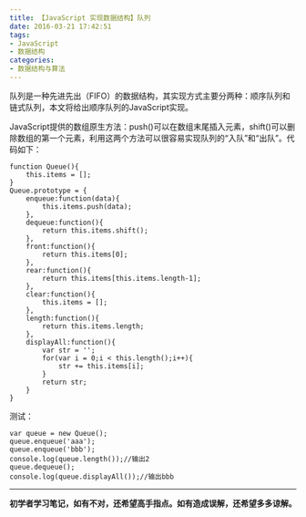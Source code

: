 ```yaml
---
title: 【JavaScript 实现数据结构】队列
date: 2016-03-21 17:42:51
tags:
- JavaScript
- 数据结构
categories:
- 数据结构与算法
---
```

队列是一种先进先出（FIFO）的数据结构，其实现方式主要分两种：顺序队列和链式队列，本文将给出顺序队列的JavaScript实现。

JavaScript提供的数组原生方法：push()可以在数组末尾插入元素，shift()可以删除数组的第一个元素，利用这两个方法可以很容易实现队列的“入队”和“出队”。代码如下：
```
function Queue(){
    this.items = [];
}
Queue.prototype = {
    enqueue:function(data){
        this.items.push(data);
    },
    dequeue:function(){
        return this.items.shift();
    },
    front:function(){
        return this.items[0];
    },
    rear:function(){
        return this.items[this.items.length-1];
    },
    clear:function(){
        this.items = [];
    },
    length:function(){
        return this.items.length;
    },
    displayAll:function(){
        var str = '';
        for(var i = 0;i < this.length();i++){
            str += this.items[i];
        }
        return str;
    }
}
```
测试：
```
var queue = new Queue();
queue.enqueue('aaa');
queue.enqueue('bbb');
console.log(queue.length());//输出2
queue.dequeue();
console.log(queue.displayAll());//输出bbb
```
-----------
**初学者学习笔记，如有不对，还希望高手指点。如有造成误解，还希望多多谅解。**